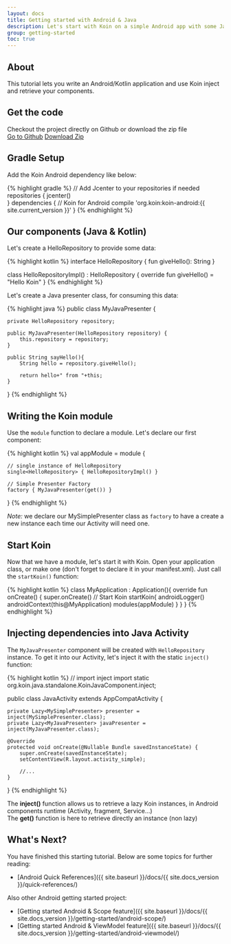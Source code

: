 ```yaml
---
layout: docs
title: Getting started with Android & Java
description: Let's start with Koin on a simple Android app with some Java
group: getting-started
toc: true
---
```


## About

This tutorial lets you write an Android/Kotlin application and use Koin inject and retrieve your components.

## Get the code

<div class="container">
  <div class="row">
    <div class="col-8">
      Checkout the project directly on Github or download the zip file
    </div>
    <div class="col">
      <a href="https://github.com/InsertKoinIO/getting-started-koin-android" class="btn btn-outline-primary mb-3 mb-md-0 mr-md-3">Go to Github</a>
      <a href="https://github.com/InsertKoinIO/getting-started-koin-android/archive/master.zip" class="btn btn-outline-info mb-3 mb-md-0 mr-md-3">Download Zip</a>
    </div>
  </div>
</div>

## Gradle Setup

Add the Koin Android dependency like below:

{% highlight gradle %}
// Add Jcenter to your repositories if needed
repositories {
    jcenter()    
}
dependencies {
    // Koin for Android
    compile 'org.koin:koin-android:{{ site.current_version }}'
}
{% endhighlight %}

## Our components (Java & Kotlin)

Let's create a HelloRepository to provide some data:

{% highlight kotlin %}
interface HelloRepository {
    fun giveHello(): String
}

class HelloRepositoryImpl() : HelloRepository {
    override fun giveHello() = "Hello Koin"
}
{% endhighlight %}

Let's create a Java presenter class, for consuming this data:

{% highlight java %}
public class MyJavaPresenter {

    private HelloRepository repository;

    public MyJavaPresenter(HelloRepository repository) {
        this.repository = repository;
    }

    public String sayHello(){
        String hello = repository.giveHello();

        return hello+" from "+this;
    }

}
{% endhighlight %}

## Writing the Koin module

Use the `module` function to declare a module. Let's declare our first component:

{% highlight kotlin %}
val appModule = module {

    // single instance of HelloRepository
    single<HelloRepository> { HelloRepositoryImpl() }

    // Simple Presenter Factory
    factory { MyJavaPresenter(get()) }
}
{% endhighlight %}

*Note:* we declare our MySimplePresenter class as `factory` to have a create a new instance each time our Activity will need one.

## Start Koin

Now that we have a module, let's start it with Koin. Open your application class, or make one (don't forget to declare it in your manifest.xml). Just call the `startKoin()` function:

{% highlight kotlin %}
class MyApplication : Application(){
    override fun onCreate() {
        super.onCreate()
        // Start Koin
        startKoin{
            androidLogger()
            androidContext(this@MyApplication)
            modules(appModule)
        }
    }
}
{% endhighlight %}

## Injecting dependencies into Java Activity

The `MyJavaPresenter` component will be created with `HelloRepository` instance. To get it into our Activity, let's inject it with the static `inject()` function: 

{% highlight kotlin %}
// import inject
import static org.koin.java.standalone.KoinJavaComponent.inject;

public class JavaActivity extends AppCompatActivity {

    private Lazy<MySimplePresenter> presenter = inject(MySimplePresenter.class);
    private Lazy<MyJavaPresenter> javaPresenter = inject(MyJavaPresenter.class);

    @Override
    protected void onCreate(@Nullable Bundle savedInstanceState) {
        super.onCreate(savedInstanceState);
        setContentView(R.layout.activity_simple);

        //...
    }
}
{% endhighlight %}

<div class="alert alert-primary" role="alert">
    The <b>inject()</b> function allows us to retrieve a lazy Koin instances, in Android components runtime (Activity, fragment, Service...)
</div>

<div class="alert alert-secondary" role="alert">
    The <b>get()</b> function is here to retrieve directly an instance (non lazy)
</div>


## What's Next?

You have finished this starting tutorial. Below are some topics for further reading:

* [Android Quick References]({{ site.baseurl }}/docs/{{ site.docs_version }}/quick-references/)

Also other Android getting started project:

* [Getting started Android & Scope feature]({{ site.baseurl }}/docs/{{ site.docs_version }}/getting-started/android-scope/)
* [Getting started Android & ViewModel feature]({{ site.baseurl }}/docs/{{ site.docs_version }}/getting-started/android-viewmodel/)
